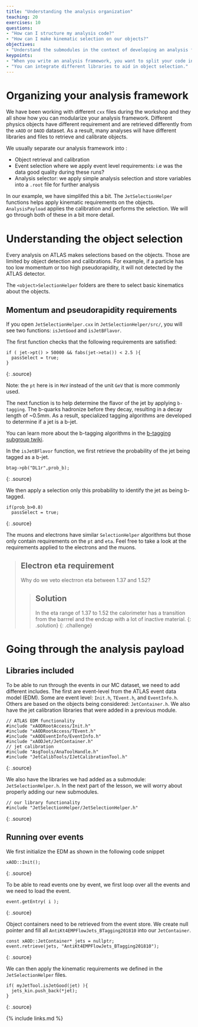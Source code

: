 ```yaml
---
title: "Understanding the analysis organization"
teaching: 20
exercises: 10
questions:
- "How can I structure my analysis code?"
- "How can I make kinematic selection on our objects?"
objectives:
- "Understand the submodules in the context of developing an analysis framework"
keypoints:
- "When you write an analysis framework, you want to split your code into different libraries"
- "You can integrate different libraries to aid in object selection."
---
```


# Organizing your analysis framework

We have been working with different `cxx` files during the workshop and they all show how you can modularize your analysis framework. Different physics objects have different requirement and are retrieved differently from the `xAOD` or `DAOD` dataset. As a result, many analyses will have different libraries and files to retrieve and calibrate objects.

We usually separate our analysis framework into : 
- Object retrieval and calibration
- Event selection where we apply event level requirements: i.e was the data good quality during these runs?
-  Analysis selector: we apply simple analysis selection and store variables into a `.root` file for further analysis

In our example, we have simplifed this a bit. The `JetSelectionHelper` functions helps apply kinematic requirements on the objects. `AnalysisPayload` applies the calibration and performs the selection. We will go through both of these in a bit more detail.

# Understanding the object selection

Every analysis on ATLAS makes selections based on the objects. Those are limited by object detection and calibrations. For example, if a particle has too low momentum or too high pseudorapidity, it will not detected by the ATLAS detector.

The `<object>SelectionHelper` folders are there to select basic kinematics about the objects. 


## Momentum and pseudorapidity requirements 

If you open `JetSelectionHelper.cxx` in `JetSelectionHelper/src/`, you will see two functions: `isJetGood` and `isJetBFlavor`.

The first function checks that the following requirements are satisfied:
~~~
if ( jet->pt() > 50000 && fabs(jet->eta()) < 2.5 ){
  passSelect = true;
}
~~~
{: .source}

Note: the `pt` here is in `MeV` instead of the unit `GeV` that is more commonly used. 

The next function is to help determine the flavor of the jet by applying `b-tagging`.  The b-quarks hadronize before they decay, resulting in a decay length of ~0.5mm. As a result, specialized tagging algorithms are developed to determine if a jet is a b-jet. 

You can learn more about the b-tagging algorithms in the [ b-tagging subgroup twiki](https://twiki.cern.ch/twiki/bin/view/AtlasProtected/BTaggingAlgorithmsSubgroup).

In the `isJetBFlavor` function, we first retrieve the probability of the jet being tagged as a b-jet.
~~~
btag->pb("DL1r",prob_b);
~~~
{: .source}

We then apply a selection only this probability to identify the jet as being b-tagged.
~~~
if(prob_b>0.8)
  passSelect = true;
~~~
{: .source}

The muons and electrons have similar `SelectionHelper` algorithms but those only contain requirements on the `pt` and `eta`. Feel free to take a look at the requirements applied to the electrons and the muons.

> ## Electron eta requirement
>
> Why do we veto electrron eta between 1.37 and 1.52?
>
> > ## Solution
> >
> > In the eta range of 1.37 to 1.52 the calorimeter has a transition from the barrrel and the endcap with a lot of inactive material.
> {: .solution}
{: .challenge}


# Going through the analysis payload

## Libraries included 

To be able to run through the events in our MC dataset, we need to add different includes. The first are event-level from the ATLAS event data model (EDM). Some are event level: `Init.h`, `TEvent.h`, and `EventInfo.h`. Others are based on the objects being considered: `JetContainer.h`. We also have the jet calibration libraries that were added in a previous module.
~~~
// ATLAS EDM functionality                                                                                                       
#include "xAODRootAccess/Init.h"
#include "xAODRootAccess/TEvent.h"
#include "xAODEventInfo/EventInfo.h"
#include "xAODJet/JetContainer.h"
// jet calibration                                                                                                               
#include "AsgTools/AnaToolHandle.h"
#include "JetCalibTools/IJetCalibrationTool.h"
~~~
{: .source}

We also have the libraries we had added as a submodule: `JetSelectionHelper.h`. In the next part of the lesson, we will worry about properly adding our new submodules.
~~~
// our library functionality                                                                                                     
#include "JetSelectionHelper/JetSelectionHelper.h"
~~~
{: .source}


## Running over events

We first initialize the EDM as shown in the following code snippet 

~~~
xAOD::Init();
~~~
 {: .source}
 
 To be able to read events one by event, we first loop over all the events and we need to load the event.
 ~~~
 event.getEntry( i );
 ~~~
 {: .source}
 
 Object containers need to be retrieved from the event store. We create null pointer and fill all `AntiKt4EMPFlowJets_BTagging201810` into our `JetContainer`.  
 ~~~
 const xAOD::JetContainer* jets = nullptr;
 event.retrieve(jets, "AntiKt4EMPFlowJets_BTagging201810");
~~~
 {: .source}
 
 We can then apply the kinematic requirements we defined in the `JetSelectionHelper` files.
 ~~~
 if( myJetTool.isJetGood(jet) ){
   jets_kin.push_back(*jet);
 }
~~~
{: .source}


{% include links.md %}

